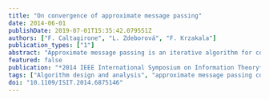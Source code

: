 ```yaml
---
title: "On convergence of approximate message passing"
date: 2014-06-01
publishDate: 2019-07-01T15:35:42.079551Z
authors: ["F. Caltagirone", "L. Zdeborová", "F. Krzakala"]
publication_types: ["1"]
abstract: "Approximate message passing is an iterative algorithm for compressed sensing and related applications. A solid theory about the performance and convergence of the algorithm exists for measurement matrices having iid entries of zero mean. However, several authors have observed that for more general matrices the algorithm often encounters convergence problems. In this paper we identify the reason of the non-convergence for measurement matrices with iid entries and non-zero mean in the context of Bayes optimal inference. Finally we demonstrate numerically that when the iterative update is changed from parallel to sequential the convergence is restored."
featured: false
publication: "*2014 IEEE International Symposium on Information Theory*"
tags: ["Algorithm design and analysis", "approximate message passing convergence", "Bayes methods", "Bayes optimal inference", "compressed sensing", "Compressed sensing", "Convergence", "Damping", "iid entries", "Information theory", "iterative algorithm", "iterative methods", "matrix algebra", "measurement matrices", "message passing", "Message passing", "nonzero mean", "Signal processing algorithms", "solid theory"]
doi: "10.1109/ISIT.2014.6875146"
---
```


